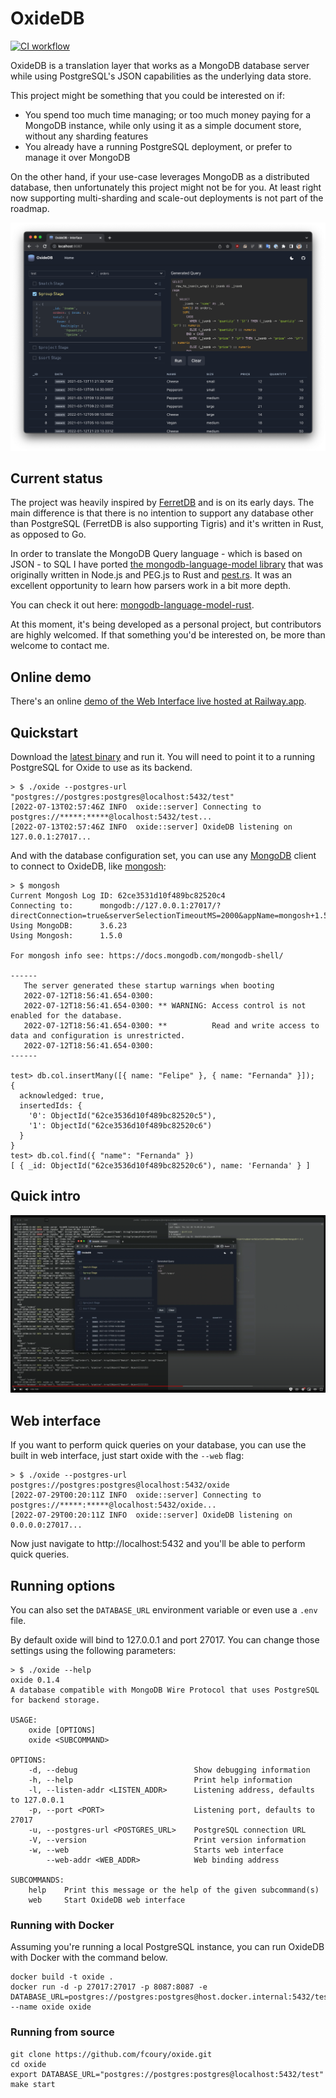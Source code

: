 # OxideDB

[![CI workflow](https://github.com/fcoury/oxide/actions/workflows/ci.yml/badge.svg)](https://github.com/fcoury/oxide/actions/workflows/ci.yml)

OxideDB is a translation layer that works as a MongoDB database server while using PostgreSQL's JSON capabilities as the underlying data store.

This project might be something that you could be interested on if:

- You spend too much time managing; or too much money paying for a MongoDB instance, while only using it as a simple
document store, without any sharding features
- You already have a running PostgreSQL deployment, or prefer to manage it over MongoDB

On the other hand, if your use-case leverages MongoDB as a distributed database, then unfortunately this project might
not be for you. At least right now supporting multi-sharding and scale-out deployments is not part of the roadmap.

![Web UI](docs/assets/screenshot.png)

## Current status

The project was heavily inspired by [FerretDB](https://ferretdb.io) and is on its early days. The main difference is that
there is no intention to support any database other than PostgreSQL (FerretDB is also supporting Tigris) and it's written
in Rust, as opposed to Go.

In order to translate the MongoDB Query language - which is based on JSON - to SQL I have ported [the mongodb-language-model library](https://github.com/mongodb-js/mongodb-language-model) that was originally written in Node.js and PEG.js to Rust and [pest.rs](https://pest.rs/). It was an excellent opportunity to learn how parsers work in a bit more depth.

You can check it out here: [mongodb-language-model-rust](https://github.com/fcoury/mongodb-language-model-rust).

At this moment, it's being developed as a personal project, but contributors are highly welcomed. If that something you'd
be interested on, be more than welcome to contact me.

## Online demo

There's an online [demo of the Web Interface live hosted at Railway.app](https://demo.oxidedb.com/).

## Quickstart

Download the [latest binary](https://github.com/fcoury/oxide/releases/latest) and run it. You will need to point it to a running PostgreSQL for Oxide to use as its backend.

```
> $ ./oxide --postgres-url "postgres://postgres:postgres@localhost:5432/test"
[2022-07-13T02:57:46Z INFO  oxide::server] Connecting to postgres://*****:*****@localhost:5432/test...
[2022-07-13T02:57:46Z INFO  oxide::server] OxideDB listening on 127.0.0.1:27017...
```

And with the database configuration set, you can use any [MongoDB](https://www.mongodb.com) client to connect to OxideDB, like [mongosh](https://www.mongodb.com/docs/mongodb-shell/):

```
> $ mongosh
Current Mongosh Log ID:	62ce3531d10f489bc82520c4
Connecting to:		mongodb://127.0.0.1:27017/?directConnection=true&serverSelectionTimeoutMS=2000&appName=mongosh+1.5.0
Using MongoDB:		3.6.23
Using Mongosh:		1.5.0

For mongosh info see: https://docs.mongodb.com/mongodb-shell/

------
   The server generated these startup warnings when booting
   2022-07-12T18:56:41.654-0300:
   2022-07-12T18:56:41.654-0300: ** WARNING: Access control is not enabled for the database.
   2022-07-12T18:56:41.654-0300: **          Read and write access to data and configuration is unrestricted.
   2022-07-12T18:56:41.654-0300:
------

test> db.col.insertMany([{ name: "Felipe" }, { name: "Fernanda" }]);
{
  acknowledged: true,
  insertedIds: {
    '0': ObjectId("62ce3536d10f489bc82520c5"),
    '1': ObjectId("62ce3536d10f489bc82520c6")
  }
}
test> db.col.find({ "name": "Fernanda" })
[ { _id: ObjectId("62ce3536d10f489bc82520c6"), name: 'Fernanda' } ]
```

## Quick intro

[![Intro to OxideDB](docs/assets/video.png)](https://youtu.be/8TkcGV0TkgM)

## Web interface

If you want to perform quick queries on your database, you can use the built in web interface, just start oxide with the `--web` flag:

```
> $ ./oxide --postgres-url postgres://postgres:postgres@localhost:5432/oxide
[2022-07-29T00:20:11Z INFO  oxide::server] Connecting to postgres://*****:*****@localhost:5432/oxide...
[2022-07-29T00:20:11Z INFO  oxide::server] OxideDB listening on 0.0.0.0:27017...
```

Now just navigate to http://localhost:5432 and you'll be able to perform quick queries.

## Running options

You can also set the `DATABASE_URL` environment variable or even use a `.env` file.

By default oxide will bind to 127.0.0.1 and port 27017. You can change those settings using the following parameters:

```
> $ ./oxide --help
oxide 0.1.4
A database compatible with MongoDB Wire Protocol that uses PostgreSQL for backend storage.

USAGE:
    oxide [OPTIONS]
    oxide <SUBCOMMAND>

OPTIONS:
    -d, --debug                          Show debugging information
    -h, --help                           Print help information
    -l, --listen-addr <LISTEN_ADDR>      Listening address, defaults to 127.0.0.1
    -p, --port <PORT>                    Listening port, defaults to 27017
    -u, --postgres-url <POSTGRES_URL>    PostgreSQL connection URL
    -V, --version                        Print version information
    -w, --web                            Starts web interface
        --web-addr <WEB_ADDR>            Web binding address

SUBCOMMANDS:
    help    Print this message or the help of the given subcommand(s)
    web     Start OxideDB web interface
```

### Running with Docker

Assuming you're running a local PostgreSQL instance, you can run OxideDB with Docker with the command below.

```
docker build -t oxide .
docker run -d -p 27017:27017 -p 8087:8087 -e DATABASE_URL=postgres://postgres:postgres@host.docker.internal:5432/test --name oxide oxide
```

### Running from source

```shell
git clone https://github.com/fcoury/oxide.git
cd oxide
export DATABASE_URL="postgres://postgres:postgres@localhost:5432/test"
make start
```

